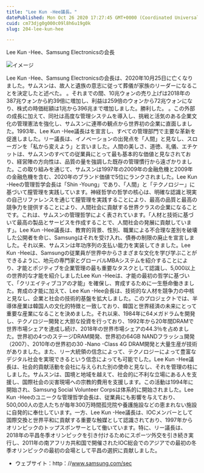 ```yaml
---
title: "Lee Kun -Hee議長。"
datePublished: Mon Oct 26 2020 17:27:45 GMT+0000 (Coordinated Universal Time)
cuid: cm73djg0g000c09l8h6u19g0k
slug: 204-lee-kun-hee

---
```



Lee Kun -Hee、Samsung Electronicsの会長

![イメージ](https://cdn.hashnode.com/res/hashnode/image/upload/v1739453224521/67af96f5-1d64-40c4-8bcd-96b566e54665.jpeg)

Lee Kun -Hee、Samsung Electronicsの会長は、2020年10月25日に亡くなりました。サムスンは、故人と遺族の意志に従って葬儀が家族のリーダーになることを決定したと述べた。 。それまでの間、10兆ウォンの売り上げは2018年の387兆ウォンから約39倍に増加し、利益は259倍のウォンから72兆ウォンになり、株式の時価総額は1兆から396兆まで増加しました。勝利した。 。この外部の成長に加えて、同社は高度な管理システムを導入し、挑戦と活気のある企業文化の管理憲法を強化し、サムスンに連帯の観点から世界初の企業に直面しました。1993年、Lee Kun -Hee議長は<Samsung New Management>を宣言し、すべての管理部門で主要な革新を促進しました。リー議長は、イノベーションの出発点を「人間」と見なし、スローガンを「私から変えよう」と言いました。人間の美しさ、道徳、礼儀、エチケットは、サムスンのすべての従業員にとって最も基本的な価値と見なされており、経営陣の方向性は、品質の量を強調した既存の管理慣行から遠ざかりました。この取り組みを通じて、サムスンは1997年の2009年の金融危機と2009年の金融危機を含む、2020年のブランド価値で5位にランクされました。Lee Kun -Heeの管理哲学会長は「Shin -Young」であり、「人間」と「テクノロジー」に基づいて膣管理を実践しています。神経哲学の哲学の核心は、明確な認識と現実の自己リファレンスを通じて膣管理を実践することにより、最高の品質と最高の競争力を提供することにより、人間社会に貢献する世界クラスの企業になることです。これは、サムスンの管理哲学によく表されています。「人材と技術に基づいて最高の製品とサービスを作成することで、人間社会の発展に貢献しています」。Lee Kun -Hee議長は、教育的背景、性別、職業による不合理な差別を破壊した公開者を命じ、Samsungはそれを受け入れ、債券の制限の廃止を宣言しました。それ以来、サムスンは年功序列の支払い能力を実装してきました。Lee Kun -Heeは、Samsungの従業員が世界中からさまざまな文化を学び学ぶことができるように、地元の専門家とグローバルMBAシステムを紹介することにより、才能とポジティブを企業管理の最も重要なタスクとして認識し、5,000以上の世界的な才能を紹介しましたLee Kun -Heeは、才能の最初の哲学に基づいて、「クリエイティブコアの才能」を確保し、育成するために一生懸命働きました。育成の才能に加えて、Lee Kun -Hee会長は、技術的な人材を競争力の中核と見なし、企業と社会の技術的基盤を拡大しました。このプロジェクトでは、半導体産業は韓国人の文化的特徴と一致しており、韓国と世界経済の未来にとって重要な産業になることを決めました。それ以来、1984年に64メガドラムを開発し、テクノロジー開発と大胆な投資を​​行っており、1992年から20年間DRAMで世界市場シェアを達成し続け、2018年の世界市場シェアの44.3％を占めました。世界初の4つのステージDRAM開発、世界初の64GB NANDフラッシュ開発（2007）、2010年の世界初の30 -Nano -Class 4G DRAM開発と大量生産が技術がありました。また、リー大統領の信念によって、テクノロジーによって豊富なデジタル社会を実現できるという信念によっても可能でした。Lee Kun -Hee議長は、社会的貢献活動を会社に与えられた別の使命と見なし、それを管理の柱にしました。サムスンは、国境と地域を越えて、社会的に不利な立場にある人を支援し、国際社会の災害現場への宗教的費用を支援します。この活動は1994年に開始され、Samsung Social Volunteer Corpsは体系的に開始されました。Lee Kun -Heeのユニークな管理哲学会長は、従業員にも影響を与えており、500,000人の恋人たちが毎年300万時間孤児院や養護施設などの恵まれない施設に自発的に奉仕しています。一方、Lee Kun -Hee議長は、IOCメンバーとして国際交換と世界平和に貢献する重要な触媒として認識されており、1997年からオリンピックのトップスポンサーとして働いています。特に、リー議長は、2018年の平昌冬季オリンピックを引き付けるためにスポーツ外交を引き続き実行し、2011年の南アフリカ共和国で開催されたIOC総会で​​のアジアでの最初の冬季オリンピックの最初の会場として平昌の選択に貢献しました。

- ウェブサイト：http：//www.samsung.com/sec